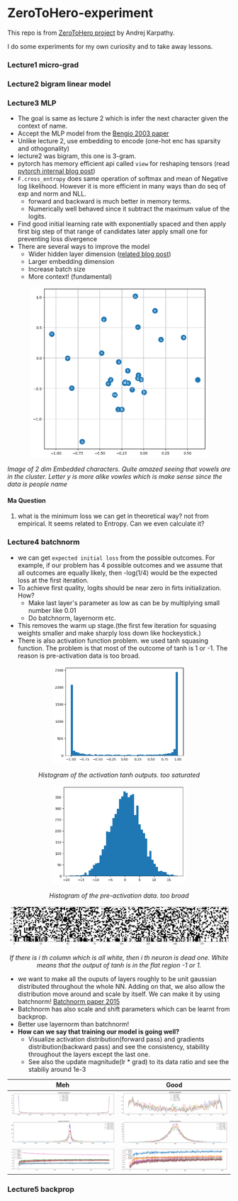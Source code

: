 # ZeroToHero-experiment

This repo is from [ZeroToHero project](https://www.youtube.com/@AndrejKarpathy/playlists) by Andrej Karpathy.

I do some experiments for my own curiosity and to take away lessons.


### Lecture1 micro-grad


### Lecture2 bigram linear model


### Lecture3 MLP
- The goal is same as lecture 2 which is infer the next character given the context of name.
- Accept the MLP model from the [Bengio 2003 paper](https://www.jmlr.org/papers/volume3/bengio03a/bengio03a.pdf)
- Unlike lecture 2, use embedding to encode (one-hot enc has sparsity and othogonality)
- lecture2 was bigram, this one is 3-gram.
- pytorch has memory efficient api called `view` for reshaping tensors (read [pytorch internal blog post](http://blog.ezyang.com/2019/05/pytorch-internals/))
- `F.cross_entropy` does same operation of softmax and mean of Negative log likelihood. However it is more efficient in many ways than do seq of exp and norm and NLL.
  - forward and backward is much better in memory terms.
  - Numerically well behaved since it subtract the maximum value of the logits. 
- Find good initial learning rate with exponentially spaced and then apply first big step of that range of candidates later apply small one for preventing loss divergence 
- There are several ways to improve the model
  - Wider hidden layer dimension ([related blog post](posthttps://lilianweng.github.io/posts/2022-09-08-ntk/))
  - Larger embedding dimension
  - Increase batch size
  - More context! (fundamental)

<p align="center">
  <img src="./imgs/output.png" alt="drawing" width="400"/>
</p>  

*Image of 2 dim Embedded characters. Quite amazed seeing that vowels are in the cluster. Letter y is more alike vowles which is make sense since the data is people name*

#### Ma Question  
1. what is the minimum loss we can get in theoretical way? not from empirical.
   It seems related to Entropy. Can we even calculate it?


### Lecture4 batchnorm
- we can get `expected initial loss` from the possible outcomes. For example, if our problem has 4 possible outcomes and we assume that all outcomes are equally likely, then -log(1/4) would be the expected loss at the first iteration.
- To achieve first quality, logits should be near zero in firts initialization. How?
  - Make last layer's parameter as low as can be by multiplying small number like 0.01
  - Do batchnorm, layernorm etc.
- This removes the warm up stage.(the first few iteration for squasing weights smaller and make sharply loss down like hockeystick.)
- There is also activation function problem. we used tanh squasing function.
The problem is that most of the outcome of tanh is 1 or -1. The reason is pre-activation data is too broad.
<p align="center">
  <img src="./imgs/tanh_output.png" alt="drawing" width="300"/>
</p>
<p align="center">
    <em>Histogram of the activation tanh outputs. too saturated</em>
</p>

<p align="center">
  <img src="./imgs/preactivation.png" alt="drawing" width="300"/>
</p>
<p align="center">
    <em>Histogram of the pre-activation data. too broad</em>
</p>

<p align="center">
  <img src="./imgs/act-tanh.png" alt="drawing" width="500"/>
</p>
<p align="center">
    <em>If there is i th column which is all white, then i th neuron is dead one. White means that the output of tanh is in the flat region -1 or 1.</em>
</p>

- we want to make all the ouputs of layers roughly to be unit gaussian distributed throughout the whole NN. Adding on that, we also allow the distribution move around and scale by itself. We can make it by using batchnorm! [Batchnorm paper 2015](https://arxiv.org/abs/1502.03167)
- Batchnorm has also scale and shift parameters which can be learnt from backprop.
- Better use layernorm than batchnorm!
- **How can we say that training our model is going well?**
  - Visualize activation distribution(forward pass) and gradients distribution(backward pass) and see the consistency, stability throughout the layers except the last one.
  - See also the update magnitude(lr * grad) to its data ratio and see the stabiliy around 1e-3

| Meh   |   Good         |
|:-------------:|:-------------:|
| ![dummy](imgs/layers_activation_dist.png) |  ![dummy](imgs/layers_activation_dist2.png) |
| ![dummy](imgs/layers_gradient_dist.png) |    ![dummy](imgs/layers_gradient_dist2.png)   |
| ![dummy](imgs/update_ratio.png) | ![dummy](imgs/update_ratio2.png) |


### Lecture5 backprop